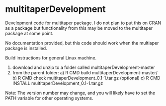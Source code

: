 multitaperDevelopment
======================

Development code for multitaper package. I do not plan to put this on CRAN as a package but functionality from this may be moved to the multitaper package at some point.

No documentation provided, but this code should work when the multiaper package is installed. 

Build instructions for general Linux machine.

1) download and unzip to a folder called multitaperDevelopment-master
2) from the parent folder: 
 a) R CMD build multitaperDevelopment-master/
 b) R CMD check multitaperDevelopment_0.1-1.tar.gz (optional)
 c) R CMD INSTALL multitaperDevelopment_0.1-1.tar.gz

Note: The version number may change, and you will likely have to set the PATH variable for other operating systems.



